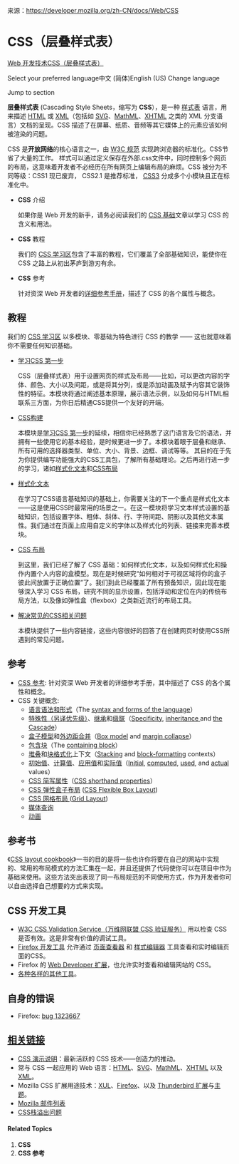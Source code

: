 来源：https://developer.mozilla.org/zh-CN/docs/Web/CSS

# CSS（层叠样式表）

[Web 开发技术](https://developer.mozilla.org/zh-CN/docs/Web)[CSS（层叠样式表）](https://developer.mozilla.org/zh-CN/docs/Web/CSS)

Select your preferred language中文 (简体)English (US) Change language

Jump to section

**层叠样式表** (Cascading Style Sheets，缩写为 **CSS**），是一种 [样式表](https://developer.mozilla.org/zh-CN/docs/DOM/stylesheet) 语言，用来描述 [HTML](https://developer.mozilla.org/zh-CN/docs/HTML) 或 [XML](https://developer.mozilla.org/zh-CN/docs/XML_%E4%BB%8B%E7%BB%8D)（包括如 [SVG](https://developer.mozilla.org/zh-CN/docs/SVG)、[MathML](https://developer.mozilla.org/zh-CN/docs/Web/MathML)、[XHTML](https://developer.mozilla.org/zh-CN/docs/XHTML) 之类的 XML 分支语言）文档的呈现。CSS 描述了在屏幕、纸质、音频等其它媒体上的元素应该如何被渲染的问题。

CSS 是**开放网络**的核心语言之一，由 [W3C 规范](http://w3.org/Style/CSS/#specs) 实现跨浏览器的标准化。CSS节省了大量的工作。 样式可以通过定义保存在外部.css文件中，同时控制多个网页的布局，这意味着开发者不必经历在所有网页上编辑布局的麻烦。CSS 被分为不同等级：CSS1 现已废弃， CSS2.1 是推荐标准， [CSS3](https://developer.mozilla.org/zh-CN/docs/CSS/CSS3) 分成多个小模块且正在标准化中。

- **CSS** 介绍

  如果你是 Web 开发的新手，请务必阅读我们的 [CSS 基础](https://developer.mozilla.org/zh-CN/docs/Learn/Getting_started_with_the_web/CSS_basics)文章以学习 CSS 的含义和用法。

- **CSS** 教程

  我们的 [CSS 学习区](https://developer.mozilla.org/zh-CN/docs/Learn/CSS)包含了丰富的教程，它们覆盖了全部基础知识，能使你在 CSS 之路上从初出茅庐到游刃有余。

- **CSS** 参考

  针对资深 Web 开发者的[详细参考手册](https://developer.mozilla.org/zh-CN/docs/Web/CSS/Reference)，描述了 CSS 的各个属性与概念。

## 教程

我们的 [CSS 学习区](https://developer.mozilla.org/zh-CN/docs/Learn/CSS) 以多模块、零基础为特色进行 CSS 的教学 —— 这也就意味着你不需要任何知识基础。

- [学习CSS 第一步](https://developer.mozilla.org/zh-CN/docs/Learn/CSS/First_steps)

  CSS（层叠样式表）用于设置网页的样式及布局——比如，可以更改内容的字体、颜色、大小以及间距，或是将其分列，或是添加动画及赋予内容其它装饰性的特征。本模块将通过阐述基本原理，展示语法示例，以及如何与HTML相联系三方面，为你日后精通CSS提供一个友好的开端。

- [CSS构建](https://developer.mozilla.org/zh-CN/docs/Learn/CSS/Building_blocks)

  本模块是[学习CSS 第一步](https://developer.mozilla.org/zh-CN/docs/Learn/CSS/First_steps)的延续，相信你已经熟悉了这门语言及它的语法，并拥有一些使用它的基本经验，是时候更进一步了。本模块着眼于层叠和继承、所有可用的选择器类型、单位、大小、背景、边框、调试等等。  其目的在于先为你提供编写功能强大的CSS工具包，了解所有基础理论。之后再进行进一步的学习，诸如[样式化文本](https://developer.mozilla.org/zh-CN/docs/Learn/CSS/%E4%B8%BA%E6%96%87%E6%9C%AC%E6%B7%BB%E5%8A%A0%E6%A0%B7%E5%BC%8F)和[CSS布局](https://developer.mozilla.org/zh-CN/docs/Learn/CSS/CSS_layout)

- [样式化文本](https://developer.mozilla.org/zh-CN/docs/Learn/CSS/Styling_text)

  在学习了CSS语言基础知识的基础上，你需要关注的下一个重点是样式化文本——这是使用CSS时最常用的场景之一。在这一模块将学习文本样式设置的基础知识，包括设置字体、粗体、斜体、行、字符间距、阴影以及其他文本属性。我们通过在页面上应用自定义的字体以及样式化的列表、链接来完善本模块。

- [CSS 布局](https://developer.mozilla.org/zh-CN/docs/Learn/CSS/CSS_layout)

  到这里，我们已经了解了 CSS 基础：如何样式化文本，以及如何样式化和操作内置个人内容的盒模型。现在是时候研究“如何相对于可视区域将你的盒子彼此间放置于正确位置”了。我们到此已经覆盖了所有预备知识，因此现在能够深入学习 CSS 布局，研究不同的显示设置，包括浮动和定位在内的传统布局方法，以及像如弹性盒（flexbox）之类新近流行的布局工具。

- [解决常见的CSS相关问题](https://developer.mozilla.org/zh-CN/docs/Learn/CSS/Howto)

  本模块提供了一些内容链接，这些内容很好的回答了在创建网页时使用CSS所遇到的常见问题。

## 参考

- [CSS 参考](https://developer.mozilla.org/zh-CN/docs/Web/CSS/Reference): 针对资深 Web 开发者的详细参考手册，其中描述了 CSS 的各个属性和概念。
- CSS 关键概念:
  - [语言语法和形式](https://developer.mozilla.org/zh-CN/docs/CSS/Syntax)（The [syntax and forms of the language](https://developer.mozilla.org/en-US/docs/CSS/Syntax)）
  - [特殊性（另译优先级）](https://developer.mozilla.org/zh-CN/docs/CSS/Specificity)、[继承](https://developer.mozilla.org/zh-CN/docs/CSS/inheritance)和[级联](https://developer.mozilla.org/zh-CN/docs/Web/CSS/Cascade)（[Specificity](https://developer.mozilla.org/en-US/docs/CSS/Specificity), [inheritance ](https://developer.mozilla.org/en-US/docs/CSS/inheritance)and [the Cascade](https://developer.mozilla.org/en-US/docs/Web/CSS/Cascade)）
  - [盒子模型](https://developer.mozilla.org/zh-CN/docs/CSS/box_model)和[外边距合并](https://developer.mozilla.org/zh-CN/docs/CSS/margin_collapsing)（[Box model](https://developer.mozilla.org/en-US/docs/CSS/box_model) and [margin collapse](https://developer.mozilla.org/en-US/docs/CSS/margin_collapsing)）
  - [包含块](https://developer.mozilla.org/zh-CN/docs/Web/CSS/All_About_The_Containing_Block)（The [containing block](https://developer.mozilla.org/en-US/docs/Web/CSS/Containing_block)）
  - [堆叠](https://developer.mozilla.org/zh-CN/docs/CSS/Understanding_z-index/The_stacking_context)和[块格式化](https://developer.mozilla.org/zh-CN/docs/CSS/block_formatting_context)上下文（[Stacking](https://developer.mozilla.org/en-US/docs/CSS/Understanding_z-index/The_stacking_context) and [block-formatting](https://developer.mozilla.org/en-US/docs/CSS/block_formatting_context) contexts）
  - [初始值](https://developer.mozilla.org/zh-CN/docs/CSS/initial_value)、[计算值](https://developer.mozilla.org/zh-CN/docs/Web/CSS/computed_value)、[应用值](https://developer.mozilla.org/zh-CN/docs/CSS/used_value)和[实际值](https://developer.mozilla.org/zh-CN/docs/CSS/actual_value)（[Initial](https://developer.mozilla.org/en-US/docs/CSS/initial_value), [computed](https://developer.mozilla.org/en-US/docs/CSS/computed_value), [used](https://developer.mozilla.org/en-US/docs/CSS/used_value), and [actual](https://developer.mozilla.org/en-US/docs/CSS/actual_value) values）
  - [CSS 简写属性](https://developer.mozilla.org/zh-CN/docs/Web/CSS/Shorthand_properties)（[CSS shorthand properties](https://developer.mozilla.org/en-US/docs/CSS/Shorthand_properties)）
  - [CSS 弹性盒子布局](https://developer.mozilla.org/zh-CN/docs/Web/CSS/CSS_Flexible_Box_Layout) ([CSS Flexible Box Layout](https://developer.mozilla.org/en-US/docs/Web/CSS/CSS_Flexible_Box_Layout))
  - [CSS 网格布局 ](https://developer.mozilla.org/zh-CN/docs/Web/CSS/CSS_Grid_Layout)([Grid Layout](https://developer.mozilla.org/en-US/docs/Web/CSS/CSS_Grid_Layout))
  - [媒体查询](https://developer.mozilla.org/zh-CN/docs/Web/CSS/%E5%AA%92%E4%BD%93%E6%9F%A5%E8%AF%A2)
  - [动画](https://developer.mozilla.org/zh-CN/docs/Web/CSS/animation)

## 参考书

《[CSS layout cookbook](https://developer.mozilla.org/en-US/docs/Web/CSS/Layout_cookbook)》一书的目的是将一些也许你将要在自己的网站中实现的、常用的布局模式的方法汇集在一起，并且还提供了代码使你可以在项目中作为基础来使用。这些方法突出表现了同一布局规范的不同使用方式，作为开发者你可以自由选择自己想要的方式来实现。

## CSS 开发工具

- [W3C CSS Validation Service（万维网联盟 CSS 验证服务）](http://jigsaw.w3.org/css-validator/) 用以检查 CSS 是否有效。这是非常有价值的调试工具。
- [Firefox 开发工具](https://developer.mozilla.org/zh-CN/docs/Tools) 允许通过 [页面查看器](https://developer.mozilla.org/zh-CN/docs/Tools/Page_Inspector) 和 [样式编辑器](https://developer.mozilla.org/zh-CN/docs/Tools/Style_Editor) 工具查看和实时编辑页面的CSS。
- Firefox 的 [Web Developer 扩展](https://addons.mozilla.org/zh-CN/firefox/addon/60)，也允许实时查看和编辑网站的 CSS。
- [各种各样的其他工具](https://developer.mozilla.org/zh-CN/docs/Web/CSS/Tools)。

## 自身的错误

- Firefox: [bug 1323667](https://bugzilla.mozilla.org/show_bug.cgi?id=1323667)

## [相关链接](https://developer.mozilla.org/zh-CN/docs/Web/CSS#%E7%9B%B8%E5%85%B3%E9%93%BE%E6%8E%A5)

- [CSS 演示说明](https://developer.mozilla.org/zh-CN/docs/Web/%E6%BC%94%E7%A4%BA%E8%AF%B4%E6%98%8E#CSS)：最新活跃的 CSS 技术——创造力的推动。
- 常与 CSS 一起应用的 Web 语言：[HTML](https://developer.mozilla.org/zh-CN/docs/HTML)、[SVG](https://developer.mozilla.org/zh-CN/docs/SVG)、[MathML](https://developer.mozilla.org/zh-CN/docs/Web/MathML)、[XHTML](https://developer.mozilla.org/zh-CN/docs/XHTML) 以及 [XML](https://developer.mozilla.org/zh-CN/docs/XML_%E4%BB%8B%E7%BB%8D)。
- Mozilla CSS 扩展用途技术：[XUL](https://developer.mozilla.org/zh-CN/docs/Mozilla/Tech/XUL)、[Firefox](https://developer.mozilla.org/zh-CN/Firefox)、以及 [Thunderbird 扩展](https://developer.mozilla.org/zh-CN/docs/Mozilla/Thunderbird)与[主题](https://developer.mozilla.org/zh-CN/docs/Mozilla/Add-ons/Themes)。
- [Mozilla 邮件列表](https://lists.mozilla.org/listinfo/dev-tech-layout)
- [CSS栈溢出问题](http://stackoverflow.com/questions/tagged/css)

#### Related Topics

1. **CSS**
2. **CSS 参考**
